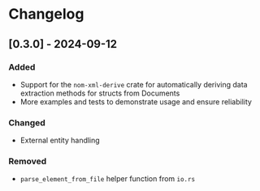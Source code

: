 # Changelog

## [0.3.0] - 2024-09-12

### Added
- Support for the `nom-xml-derive` crate for automatically deriving data extraction methods for structs from Documents
- More examples and tests to demonstrate usage and ensure reliability

### Changed
- External entity handling

### Removed
- `parse_element_from_file` helper function from `io.rs`

